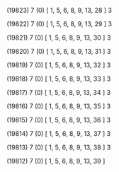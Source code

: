 (19823) 7 (0) [ 1, 5, 6, 8, 9, 13, 28 ] 3 


(19822) 7 (0) [ 1, 5, 6, 8, 9, 13, 29 ] 3 


(19821) 7 (0) [ 1, 5, 6, 8, 9, 13, 30 ] 3 


(19820) 7 (0) [ 1, 5, 6, 8, 9, 13, 31 ] 3 


(19819) 7 (0) [ 1, 5, 6, 8, 9, 13, 32 ] 3 


(19818) 7 (0) [ 1, 5, 6, 8, 9, 13, 33 ] 3 


(19817) 7 (0) [ 1, 5, 6, 8, 9, 13, 34 ] 3 


(19816) 7 (0) [ 1, 5, 6, 8, 9, 13, 35 ] 3 


(19815) 7 (0) [ 1, 5, 6, 8, 9, 13, 36 ] 3 


(19814) 7 (0) [ 1, 5, 6, 8, 9, 13, 37 ] 3 


(19813) 7 (0) [ 1, 5, 6, 8, 9, 13, 38 ] 3 


(19812) 7 (0) [ 1, 5, 6, 8, 9, 13, 39 ]  

